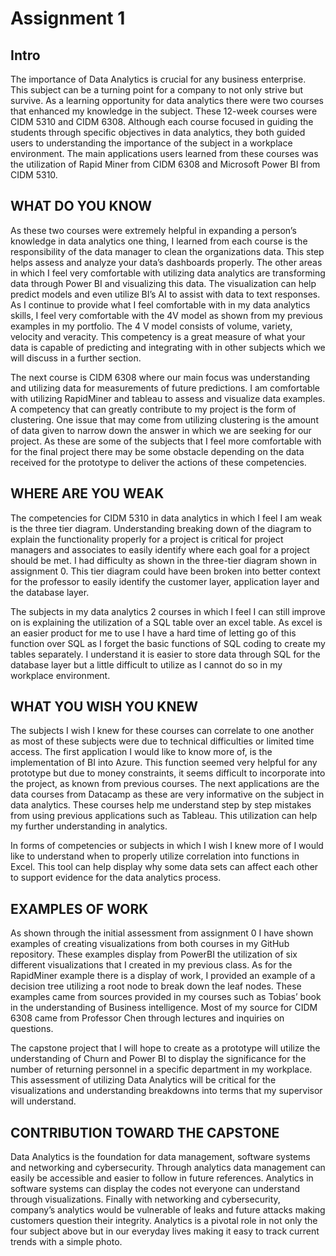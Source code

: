 # Assignment 1

## Intro

The importance of Data Analytics is crucial for any business enterprise. This subject can be a turning point for a company to not only strive but survive.  As a learning opportunity for data analytics there were two courses that enhanced my knowledge in the subject. These 12-week courses were CIDM 5310 and CIDM 6308. Although each course focused in guiding the students through specific objectives in data analytics, they both guided users to understanding the importance of the subject in a workplace environment. The main applications users learned from these courses was the utilization of Rapid Miner from CIDM 6308 and Microsoft Power BI from CIDM 5310.

## WHAT DO YOU KNOW


As these two courses were extremely helpful in expanding a person’s knowledge in data analytics one thing, I learned from each course is the responsibility of the data manager to clean the organizations data. This step helps assess and analyze your data’s dashboards properly. The other areas in which I feel very comfortable with utilizing data analytics are transforming data through Power BI and visualizing this data. The visualization can help predict models and even utilize BI’s AI to assist with data to text responses. As I continue to provide what I feel comfortable with in my data analytics skills, I feel very comfortable with the 4V model as shown from my previous examples in my portfolio. The 4 V model consists of volume, variety, velocity and veracity. This competency is a great measure of what your data is capable of predicting and integrating with in other subjects which we will discuss in a further section. 

The next course is CIDM 6308 where our main focus was understanding and utilizing data for measurements of future predictions. I am comfortable with utilizing RapidMiner and tableau to assess and visualize data examples.  A competency that can greatly contribute to my project is the form of clustering. One issue that may come from utilizing clustering is the amount of data given to narrow down the answer in which we are seeking for our project. As these are some of the subjects that I feel more comfortable with for the final project there may be some obstacle depending on the data received for the prototype to deliver the actions of these competencies.


## WHERE ARE YOU WEAK 

The competencies for CIDM 5310 in data analytics in which I feel I am weak is the three tier diagram. Understanding breaking down of the diagram to explain the functionality properly for a project is critical for project managers and associates to easily identify where each goal for a project should be met. I had difficulty as shown in the three-tier diagram shown in assignment 0. This tier diagram could have been broken into better context for the professor to easily identify the customer layer, application layer and the database layer. 

The subjects in my data analytics 2 courses in which I feel I can still improve on is explaining the utilization of a SQL table over an excel table. As excel is an easier product for me to use I have a hard time of letting go of this function over SQL as I forget the basic functions of SQL coding to create my tables separately. I understand it is easier to store data through SQL for the database layer but a little difficult to utilize as I cannot do so in my workplace environment.

## WHAT YOU WISH YOU KNEW

The subjects I wish I knew for these courses can correlate to one another as most of these subjects were due to technical difficulties or limited time access. The first application I would like to know more of, is the implementation of BI into Azure. This function seemed very helpful for any prototype but due to money constraints, it seems difficult to incorporate into the project, as known from previous courses. The next applications are the data courses from Datacamp as these are very informative on the subject in data analytics. These courses help me understand step by step mistakes from using previous applications such as Tableau. This utilization can help my further understanding in analytics. 

In forms of competencies or subjects in which I wish I knew more of I would like to understand when to properly utilize correlation into functions in Excel. This tool can help display why some data sets can affect each other to support evidence for the data analytics process. 

## EXAMPLES OF WORK

As shown through the initial assessment from assignment 0 I have shown examples of creating visualizations from both courses in my GitHub repository. These examples display from PowerBI the utilization of six different visualizations that I created in my previous class. As for the RapidMiner example there is a display of work, I provided an example of a decision tree utilizing a root node to break down the leaf nodes. These examples came from sources provided in my courses such as Tobias’ book in the understanding of Business intelligence. Most of my source for CIDM 6308 came from Professor Chen through lectures and inquiries on questions.  

The capstone project that I will hope to create as a prototype will utilize the understanding of Churn and Power BI to display the significance for the number of returning personnel in a specific department in my workplace. This assessment of utilizing Data Analytics will be critical for the visualizations and understanding breakdowns into terms that my supervisor will understand. 

## CONTRIBUTION TOWARD THE CAPSTONE

Data Analytics is the foundation for data management, software systems and networking and cybersecurity.  Through analytics data management can easily be accessible and easier to follow in future references. Analytics in software systems can display the codes not everyone can understand through visualizations. Finally with networking and cybersecurity, company’s analytics would be vulnerable of leaks and future attacks making customers question their integrity. Analytics is a pivotal role in not only the four subject above but in our everyday lives making it easy to track current trends with a simple photo. 
